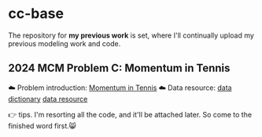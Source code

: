 # cc-base
The repository for **my previous work** is set, where I'll continually upload my previous modeling work and code.
## 2024 MCM Problem C: Momentum in Tennis

☁️ Problem introduction: [Momentum in Tennis](https://www.mathmodels.org/Problems/2024/MCM-C/2024_MCM_Problem_C.pdf)
☁️ Data resource:
      [data dictionary](https://www.mathmodels.org/Problems/2024/MCM-C/data_dictionary.csv)
      [data resource](https://www.mathmodels.org/Problems/2024/MCM-C/Wimbledon_featured_matches.csv)

👉 tips. I'm resorting all the code, and it'll be attached later. So come to the finished word first.😸
